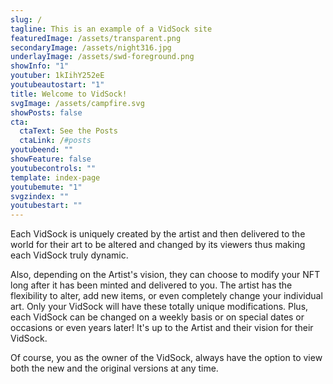 ```yaml
---
slug: /
tagline: This is an example of a VidSock site
featuredImage: /assets/transparent.png
secondaryImage: /assets/night316.jpg
underlayImage: /assets/swd-foreground.png
showInfo: "1"
youtuber: 1kIihY252eE
youtubeautostart: "1"
title: Welcome to VidSock!
svgImage: /assets/campfire.svg
showPosts: false
cta:
  ctaText: See the Posts
  ctaLink: /#posts
youtubeend: ""
showFeature: false
youtubecontrols: ""
template: index-page
youtubemute: "1"
svgzindex: ""
youtubestart: ""
---
```

Each VidSock is uniquely created by the artist and then delivered to the world for their art to be altered and changed by its viewers thus making each VidSock truly dynamic.

Also, depending on the Artist's vision, they can choose to modify your NFT long after it has been minted and delivered to you. The artist has the flexibility to alter, add new items, or even completely change your individual art. Only your VidSock will have these totally unique modifications. Plus, each VidSock can be changed on a weekly basis or on special dates or occasions or even years later! It's up to the Artist and their vision for their VidSock.

Of course, you as the owner of the VidSock, always have the option to view both the new and the original versions at any time.



<!-- iHxmNzMfDj4 -->